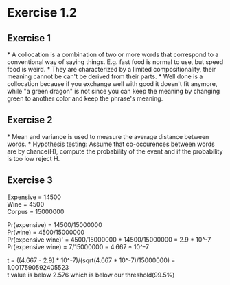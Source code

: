 <h1>Exercise 1.2</h1>

<h2>Exercise 1</h2>
  * A collocation is a combination of two or more words that correspond to a conventional way of saying things. 
  E.g. fast food is normal to use, but speed food is weird.
  * They are characterized by a limited compositionality, their meaning cannot be can't be derived from their parts.
  * Well done is a collocation because if you exchange well with good it doesn't fit anymore,  while "a green dragon" is
  not since you can keep the meaning by changing green to another color and keep the phrase's meaning.
 
 
<h2>Exercise 2</h2>
  * Mean and variance is used to measure the average distance between words.
  * Hypothesis testing: Assume that co-occurences between words are by chance(H), compute the 
  probability of the event and if the probability is too low reject H.
  
<h2>Exercise 3</h2>
Expensive = 14500 <br>
Wine = 4500 <br>
Corpus = 15000000 <br>


Pr(expensive) = 14500/15000000<br>
Pr(wine) = 4500/15000000<br>
Pr(expensive wine)' = 4500/15000000 * 14500/15000000 = 2.9 * 10^-7<br>
Pr(expensive wine) = 7/15000000 = 4.667 * 10^-7<br>

t = ((4.667 - 2.9) * 10^-7)/(sqrt(4.667 * 10^-7)/15000000) = 1.0017590592405523<br>
t value is below 2.576 which is below our threshold(99.5%)<br>

